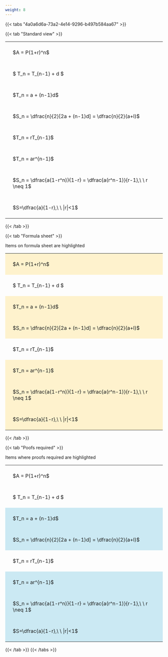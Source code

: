 ```yaml
---
weight: 8
---
```


{{< tabs "4a0a6d6a-73a2-4e14-9296-b497b584aa67" >}}

{{< tab "Standard view" >}}

<style type="text/css">
#T_01527 th.col_heading {
  text-align: left;
  font-size: 1em;
}
#T_01527 td {
  text-align: left;
  font-size: 1em;
  padding: 1.5em;
}
</style>
<table id="T_01527">
  <thead>
  </thead>
  <tbody>
    <tr>
      <td id="T_01527_row0_col0" class="data row0 col0" >$A = P(1+r)^n$</td>
    </tr>
    <tr>
      <td id="T_01527_row1_col0" class="data row1 col0" >$ T_n = T_{n-1} + d $</td>
    </tr>
    <tr>
      <td id="T_01527_row2_col0" class="data row2 col0" >$T_n = a + (n-1)d$</td>
    </tr>
    <tr>
      <td id="T_01527_row3_col0" class="data row3 col0" >$S_n = \dfrac{n}{2}[2a + (n-1)d] = \dfrac{n}{2}(a+l)$</td>
    </tr>
    <tr>
      <td id="T_01527_row4_col0" class="data row4 col0" >$T_n = rT_{n-1}$</td>
    </tr>
    <tr>
      <td id="T_01527_row5_col0" class="data row5 col0" >$T_n = ar^{n-1}$</td>
    </tr>
    <tr>
      <td id="T_01527_row6_col0" class="data row6 col0" >$S_n = \dfrac{a(1-r^n)}{1-r} = \dfrac{a(r^n-1)}{r-1},\ \  r \neq 1$</td>
    </tr>
    <tr>
      <td id="T_01527_row7_col0" class="data row7 col0" >$S=\dfrac{a}{1-r},\ \ |r|<1$</td>
    </tr>
  </tbody>
</table>
{{< /tab >}}

{{< tab "Formula sheet" >}}

Items on formula sheet are highlighted 
<br>
<style type="text/css">
#T_fc39b th.col_heading {
  text-align: left;
  font-size: 1em;
}
#T_fc39b td {
  text-align: left;
  font-size: 1em;
  padding: 1.5em;
}
#T_fc39b_row0_col0, #T_fc39b_row2_col0, #T_fc39b_row3_col0, #T_fc39b_row5_col0, #T_fc39b_row6_col0, #T_fc39b_row7_col0 {
  background-color: rgba(255,194,10, 0.2);
}
#T_fc39b_row1_col0, #T_fc39b_row4_col0 {
  background-color: rgba(0,0,0,0);
}
</style>
<table id="T_fc39b">
  <thead>
  </thead>
  <tbody>
    <tr>
      <td id="T_fc39b_row0_col0" class="data row0 col0" >$A = P(1+r)^n$</td>
    </tr>
    <tr>
      <td id="T_fc39b_row1_col0" class="data row1 col0" >$ T_n = T_{n-1} + d $</td>
    </tr>
    <tr>
      <td id="T_fc39b_row2_col0" class="data row2 col0" >$T_n = a + (n-1)d$</td>
    </tr>
    <tr>
      <td id="T_fc39b_row3_col0" class="data row3 col0" >$S_n = \dfrac{n}{2}[2a + (n-1)d] = \dfrac{n}{2}(a+l)$</td>
    </tr>
    <tr>
      <td id="T_fc39b_row4_col0" class="data row4 col0" >$T_n = rT_{n-1}$</td>
    </tr>
    <tr>
      <td id="T_fc39b_row5_col0" class="data row5 col0" >$T_n = ar^{n-1}$</td>
    </tr>
    <tr>
      <td id="T_fc39b_row6_col0" class="data row6 col0" >$S_n = \dfrac{a(1-r^n)}{1-r} = \dfrac{a(r^n-1)}{r-1},\ \  r \neq 1$</td>
    </tr>
    <tr>
      <td id="T_fc39b_row7_col0" class="data row7 col0" >$S=\dfrac{a}{1-r},\ \ |r|<1$</td>
    </tr>
  </tbody>
</table>
{{< /tab >}}

{{< tab "Poofs required" >}}

Items where proofs required are highlighted 
<br>
<style type="text/css">
#T_30067 th.col_heading {
  text-align: left;
  font-size: 1em;
}
#T_30067 td {
  text-align: left;
  font-size: 1em;
  padding: 1.5em;
}
#T_30067_row0_col0, #T_30067_row1_col0, #T_30067_row4_col0 {
  background-color: rgba(0,0,0,0);
}
#T_30067_row2_col0, #T_30067_row3_col0, #T_30067_row5_col0, #T_30067_row6_col0, #T_30067_row7_col0 {
  background-color: rgba(0,150,200, 0.2);
}
</style>
<table id="T_30067">
  <thead>
  </thead>
  <tbody>
    <tr>
      <td id="T_30067_row0_col0" class="data row0 col0" >$A = P(1+r)^n$</td>
    </tr>
    <tr>
      <td id="T_30067_row1_col0" class="data row1 col0" >$ T_n = T_{n-1} + d $</td>
    </tr>
    <tr>
      <td id="T_30067_row2_col0" class="data row2 col0" >$T_n = a + (n-1)d$</td>
    </tr>
    <tr>
      <td id="T_30067_row3_col0" class="data row3 col0" >$S_n = \dfrac{n}{2}[2a + (n-1)d] = \dfrac{n}{2}(a+l)$</td>
    </tr>
    <tr>
      <td id="T_30067_row4_col0" class="data row4 col0" >$T_n = rT_{n-1}$</td>
    </tr>
    <tr>
      <td id="T_30067_row5_col0" class="data row5 col0" >$T_n = ar^{n-1}$</td>
    </tr>
    <tr>
      <td id="T_30067_row6_col0" class="data row6 col0" >$S_n = \dfrac{a(1-r^n)}{1-r} = \dfrac{a(r^n-1)}{r-1},\ \  r \neq 1$</td>
    </tr>
    <tr>
      <td id="T_30067_row7_col0" class="data row7 col0" >$S=\dfrac{a}{1-r},\ \ |r|<1$</td>
    </tr>
  </tbody>
</table>
{{< /tab >}}
{{< /tabs >}}